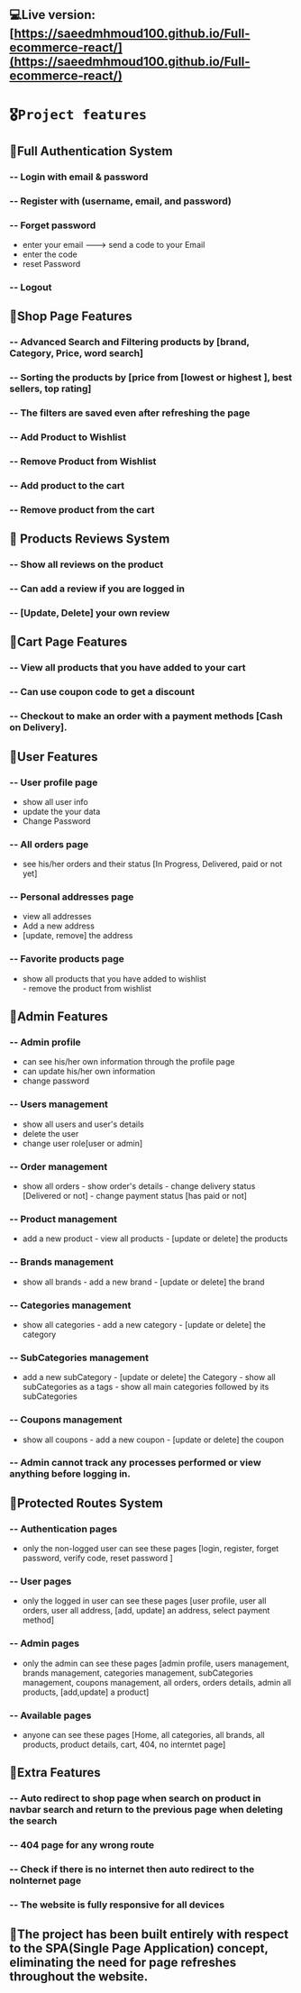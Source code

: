 ## 💻Live version: [https://saeedmhmoud100.github.io/Full-ecommerce-react/](https://saeedmhmoud100.github.io/Full-ecommerce-react/)

# `🎖️Project features`

## 📌Full Authentication System
 ### -- Login with email & password
 ### -- Register with (username, email, and password)
 ### -- Forget password
   - enter your email ---> send a code to your Email   
   - enter the code   
   - reset Password    
 ### -- Logout

## 📌Shop Page Features
 ### -- Advanced Search and Filtering products by [brand, Category, Price, word search]
 ### -- Sorting the products by [price from [lowest or highest ], best sellers, top rating]
 ### -- The filters are saved even after refreshing the page 
 ### -- Add Product to Wishlist
 ### -- Remove Product from Wishlist
 ### -- Add product to the cart
 ### -- Remove product from the cart

## 📌 Products Reviews System
 ### -- Show all reviews on the product
 ### -- Can add a review if you are logged in
 ### -- [Update, Delete] your own review

## 📌Cart Page Features
 ### -- View all products that you have added to your cart
 ### -- Can use coupon code to get a discount
 ### -- Checkout to make an order with a payment methods [Cash on Delivery].

## 📌User Features
 ### -- User profile page
   - show all user info  
   - update the your data   
   - Change Password   
 ### -- All orders page  
   - see his/her orders and their status [In Progress, Delivered,  paid or not yet]
 ### -- Personal addresses page  
   - view all addresses  
   - Add a new address  
   - [update, remove] the address
 ### -- Favorite products page  
   - show all products that you have added to wishlist  
    - remove the product from wishlist  


## 📌Admin Features
 ### -- Admin profile
   - can see his/her own information through the profile page
   - can update his/her own information
   - change password
 ### -- Users management
   - show all users and user's details
   - delete the user
   - change user role[user or admin]
 ### -- Order management
   - show all orders
    - show order's details
    - change delivery status [Delivered or not]
    - change payment status [has paid or not]
 ### -- Product management
   - add a new product
    - view all products 
    - [update or delete] the products
 ### -- Brands management
   - show all brands
    - add a new brand
    - [update or delete] the brand
 ### -- Categories management
   - show all categories
    - add a new category
    - [update or delete] the category
 ### -- SubCategories management
   - add a new subCategory
    - [update or delete] the Category
    - show all subCategories as a tags
    - show all main categories followed by its subCategories
 ### -- Coupons management
   - show all coupons
    - add a new coupon
    - [update or delete] the coupon
 ### -- Admin cannot track any processes performed or view anything before logging in.


## 📌Protected Routes System
 ### -- Authentication pages
   - only the non-logged user can see these pages [login, register, forget password, verify code, reset password ]
 ### -- User pages
   - only the logged in user can see these pages [user profile, user all orders, user all address, [add, update] an address, select payment method]
 ### -- Admin pages
   - only the admin can see these pages [admin profile, users management, brands management, categories management,
      subCategories management, coupons management, all orders, orders details, admin all products, [add,update] a product]
 ### -- Available pages
   - anyone can see these pages [Home, all categories, all brands, all products, product details, cart, 404, no interntet page]

## 📌Extra Features
 ### -- Auto redirect to shop page when search on product in navbar search and return to the previous page when deleting the search
 ### -- 404 page for any wrong route
 ### -- Check if there is no internet then auto redirect to the noInternet page
 ### -- The website is fully responsive for all devices

## 📌The project has been built entirely with respect to the SPA(Single Page Application) concept, eliminating the need for page refreshes throughout the website.


